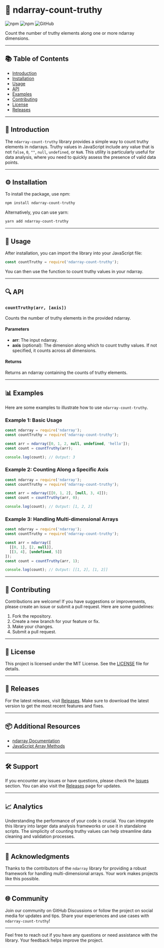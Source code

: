 # 🌟 ndarray-count-truthy

![npm](https://img.shields.io/npm/v/ndarray-count-truthy) ![npm](https://img.shields.io/npm/dt/ndarray-count-truthy) ![GitHub](https://img.shields.io/github/license/itsredowl/ndarray-count-truthy)

Count the number of truthy elements along one or more ndarray dimensions.

---

## 📚 Table of Contents

- [Introduction](#introduction)
- [Installation](#installation)
- [Usage](#usage)
- [API](#api)
- [Examples](#examples)
- [Contributing](#contributing)
- [License](#license)
- [Releases](#releases)

---

## 📝 Introduction

The `ndarray-count-truthy` library provides a simple way to count truthy elements in ndarrays. Truthy values in JavaScript include any value that is not `false`, `0`, `""`, `null`, `undefined`, or `NaN`. This utility is particularly useful for data analysis, where you need to quickly assess the presence of valid data points.

---

## ⚙️ Installation

To install the package, use npm:

```bash
npm install ndarray-count-truthy
```

Alternatively, you can use yarn:

```bash
yarn add ndarray-count-truthy
```

---

## 📖 Usage

After installation, you can import the library into your JavaScript file:

```javascript
const countTruthy = require('ndarray-count-truthy');
```

You can then use the function to count truthy values in your ndarray.

---

## 🔍 API

### `countTruthy(arr, [axis])`

Counts the number of truthy elements in the provided ndarray.

#### Parameters

- **arr**: The input ndarray.
- **axis** (optional): The dimension along which to count truthy values. If not specified, it counts across all dimensions.

#### Returns

Returns an ndarray containing the counts of truthy elements.

---

## 📊 Examples

Here are some examples to illustrate how to use `ndarray-count-truthy`.

### Example 1: Basic Usage

```javascript
const ndarray = require('ndarray');
const countTruthy = require('ndarray-count-truthy');

const arr = ndarray([0, 1, 2, null, undefined, 'hello']);
const count = countTruthy(arr);

console.log(count); // Output: 3
```

### Example 2: Counting Along a Specific Axis

```javascript
const ndarray = require('ndarray');
const countTruthy = require('ndarray-count-truthy');

const arr = ndarray([[0, 1, 2], [null, 3, 4]]);
const count = countTruthy(arr, 0);

console.log(count); // Output: [1, 2, 2]
```

### Example 3: Handling Multi-dimensional Arrays

```javascript
const ndarray = require('ndarray');
const countTruthy = require('ndarray-count-truthy');

const arr = ndarray([
  [[0, 1], [2, null]],
  [[3, 4], [undefined, 5]]
]);
const count = countTruthy(arr, 1);

console.log(count); // Output: [[1, 2], [1, 2]]
```

---

## 🤝 Contributing

Contributions are welcome! If you have suggestions or improvements, please create an issue or submit a pull request. Here are some guidelines:

1. Fork the repository.
2. Create a new branch for your feature or fix.
3. Make your changes.
4. Submit a pull request.

---

## 📜 License

This project is licensed under the MIT License. See the [LICENSE](LICENSE) file for details.

---

## 🚀 Releases

For the latest releases, visit [Releases](https://github.com/itsredowl/ndarray-count-truthy/releases). Make sure to download the latest version to get the most recent features and fixes.

---

## 📦 Additional Resources

- [ndarray Documentation](https://github.com/njsmith/ndarray)
- [JavaScript Array Methods](https://developer.mozilla.org/en-US/docs/Web/JavaScript/Reference/Global_Objects/Array)

---

## 🛠️ Support

If you encounter any issues or have questions, please check the [Issues](https://github.com/itsredowl/ndarray-count-truthy/issues) section. You can also visit the [Releases](https://github.com/itsredowl/ndarray-count-truthy/releases) page for updates.

---

## 📈 Analytics

Understanding the performance of your code is crucial. You can integrate this library into larger data analysis frameworks or use it in standalone scripts. The simplicity of counting truthy values can help streamline data cleaning and validation processes.

---

## 🎉 Acknowledgments

Thanks to the contributors of the `ndarray` library for providing a robust framework for handling multi-dimensional arrays. Your work makes projects like this possible.

---

## 🌐 Community

Join our community on GitHub Discussions or follow the project on social media for updates and tips. Share your experiences and use cases with `ndarray-count-truthy`!

---

Feel free to reach out if you have any questions or need assistance with the library. Your feedback helps improve the project.